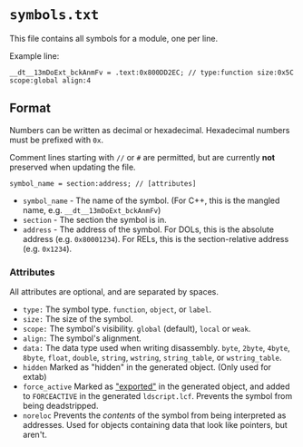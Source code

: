 # `symbols.txt`

This file contains all symbols for a module, one per line.

Example line:
```
__dt__13mDoExt_bckAnmFv = .text:0x800DD2EC; // type:function size:0x5C scope:global align:4
```

## Format

Numbers can be written as decimal or hexadecimal. Hexadecimal numbers must be prefixed with `0x`.

Comment lines starting with `//` or `#` are permitted, but are currently **not** preserved when updating the file.

```
symbol_name = section:address; // [attributes]
```

- `symbol_name` - The name of the symbol. (For C++, this is the mangled name, e.g. `__dt__13mDoExt_bckAnmFv`)
- `section` - The section the symbol is in.
- `address` - The address of the symbol. For DOLs, this is the absolute address (e.g. `0x80001234`). For RELs, this is the section-relative address (e.g. `0x1234`).

### Attributes

All attributes are optional, and are separated by spaces.

- `type:` The symbol type. `function`, `object`, or `label`.
- `size:` The size of the symbol.
- `scope:` The symbol's visibility. `global` (default), `local` or `weak`.
- `align:` The symbol's alignment.
- `data:` The data type used when writing disassembly. `byte`, `2byte`, `4byte`, `8byte`, `float`, `double`, `string`, `wstring`, `string_table`, or `wstring_table`.
- `hidden` Marked as "hidden" in the generated object. (Only used for extab)
- `force_active` Marked as ["exported"](comment_section.md) in the generated object, and added to `FORCEACTIVE` in the generated `ldscript.lcf`. Prevents the symbol from being deadstripped.
- `noreloc` Prevents the _contents_ of the symbol from being interpreted as addresses. Used for objects containing data that look like pointers, but aren't.